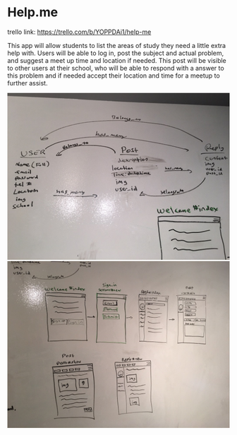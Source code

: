 # Help.me

trello link: https://trello.com/b/YOPPDAi1/help-me

This app will allow students to list the areas of study they need a little extra help with. Users will be able to log in, post the subject and actual problem, and suggest a meet up time and location if needed. This post will be visible to other users at their school, who will be able to respond with a answer to this problem and if needed accept their location and time for a meetup to further assist.

![ERD](assets/erd_project_2.jpg)
![Wireframe](assets/wireframe_project_2.jpg)
